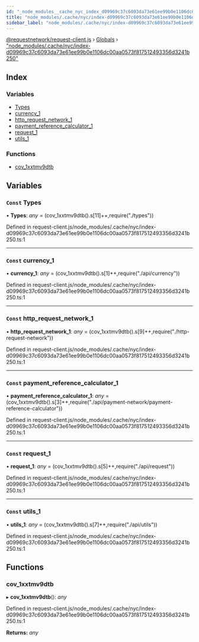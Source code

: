 ```yaml
---
id: "_node_modules__cache_nyc_index_d09969c37c6093da73e61ee99b0e1106dc00aa0573f817512493356d3241b250_"
title: "node_modules/.cache/nyc/index-d09969c37c6093da73e61ee99b0e1106dc00aa0573f817512493356d3241b250"
sidebar_label: "node_modules/.cache/nyc/index-d09969c37c6093da73e61ee99b0e1106dc00aa0573f817512493356d3241b250"
---
```


[@requestnetwork/request-client.js](../index.md) › [Globals](../globals.md) › ["node_modules/.cache/nyc/index-d09969c37c6093da73e61ee99b0e1106dc00aa0573f817512493356d3241b250"](_node_modules__cache_nyc_index_d09969c37c6093da73e61ee99b0e1106dc00aa0573f817512493356d3241b250_.md)

## Index

### Variables

* [Types](_node_modules__cache_nyc_index_d09969c37c6093da73e61ee99b0e1106dc00aa0573f817512493356d3241b250_.md#const-types)
* [currency_1](_node_modules__cache_nyc_index_d09969c37c6093da73e61ee99b0e1106dc00aa0573f817512493356d3241b250_.md#const-currency_1)
* [http_request_network_1](_node_modules__cache_nyc_index_d09969c37c6093da73e61ee99b0e1106dc00aa0573f817512493356d3241b250_.md#const-http_request_network_1)
* [payment_reference_calculator_1](_node_modules__cache_nyc_index_d09969c37c6093da73e61ee99b0e1106dc00aa0573f817512493356d3241b250_.md#const-payment_reference_calculator_1)
* [request_1](_node_modules__cache_nyc_index_d09969c37c6093da73e61ee99b0e1106dc00aa0573f817512493356d3241b250_.md#const-request_1)
* [utils_1](_node_modules__cache_nyc_index_d09969c37c6093da73e61ee99b0e1106dc00aa0573f817512493356d3241b250_.md#const-utils_1)

### Functions

* [cov_1xxtmv9dtb](_node_modules__cache_nyc_index_d09969c37c6093da73e61ee99b0e1106dc00aa0573f817512493356d3241b250_.md#cov_1xxtmv9dtb)

## Variables

### `Const` Types

• **Types**: *any* = (cov_1xxtmv9dtb().s[11]++,require("./types"))

Defined in request-client.js/node_modules/.cache/nyc/index-d09969c37c6093da73e61ee99b0e1106dc00aa0573f817512493356d3241b250.ts:1

___

### `Const` currency_1

• **currency_1**: *any* = (cov_1xxtmv9dtb().s[1]++,require("./api/currency"))

Defined in request-client.js/node_modules/.cache/nyc/index-d09969c37c6093da73e61ee99b0e1106dc00aa0573f817512493356d3241b250.ts:1

___

### `Const` http_request_network_1

• **http_request_network_1**: *any* = (cov_1xxtmv9dtb().s[9]++,require("./http-request-network"))

Defined in request-client.js/node_modules/.cache/nyc/index-d09969c37c6093da73e61ee99b0e1106dc00aa0573f817512493356d3241b250.ts:1

___

### `Const` payment_reference_calculator_1

• **payment_reference_calculator_1**: *any* = (cov_1xxtmv9dtb().s[3]++,require("./api/payment-network/payment-reference-calculator"))

Defined in request-client.js/node_modules/.cache/nyc/index-d09969c37c6093da73e61ee99b0e1106dc00aa0573f817512493356d3241b250.ts:1

___

### `Const` request_1

• **request_1**: *any* = (cov_1xxtmv9dtb().s[5]++,require("./api/request"))

Defined in request-client.js/node_modules/.cache/nyc/index-d09969c37c6093da73e61ee99b0e1106dc00aa0573f817512493356d3241b250.ts:1

___

### `Const` utils_1

• **utils_1**: *any* = (cov_1xxtmv9dtb().s[7]++,require("./api/utils"))

Defined in request-client.js/node_modules/.cache/nyc/index-d09969c37c6093da73e61ee99b0e1106dc00aa0573f817512493356d3241b250.ts:1

## Functions

###  cov_1xxtmv9dtb

▸ **cov_1xxtmv9dtb**(): *any*

Defined in request-client.js/node_modules/.cache/nyc/index-d09969c37c6093da73e61ee99b0e1106dc00aa0573f817512493356d3241b250.ts:1

**Returns:** *any*
